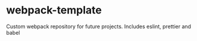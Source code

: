 # webpack-template
Custom webpack repository for future projects. Includes eslint, prettier and babel 
